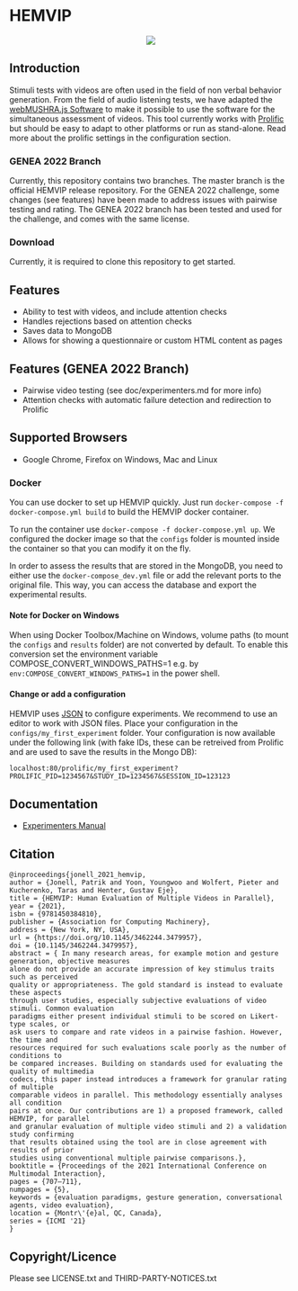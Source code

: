 # HEMVIP
<p align="center">
  <img src="design/images/screenshot.png" />
</p>

## Introduction

Stimuli tests with videos are often used in the field of non verbal behavior generation. From the field of audio listening tests, we have adapted the [webMUSHRA.js Software](https://github.com/audiolabs/webMUSHRA) to make it possible to use the software for the simultaneous assessment of videos.
This tool currently works with [Prolific](https://prolific.co/) but should be easy to adapt to other platforms or run as stand-alone. Read more about the prolific settings in the configuration section.

### GENEA 2022 Branch
Currently, this repository contains two branches. The master branch is the official HEMVIP release repository. For the GENEA 2022 challenge, some changes (see features) have been made to address issues with pairwise testing and rating. The GENEA 2022 branch has been tested and used for the challenge, and comes with the same license. 

### Download

Currently, it is required to clone this repository to get started.

## Features

* Ability to test with videos, and include attention checks
* Handles rejections based on attention checks
* Saves data to MongoDB
* Allows for showing a questionnaire or custom HTML content as pages

## Features (GENEA 2022 Branch)
* Pairwise video testing (see doc/experimenters.md for more info)
* Attention checks with automatic failure detection and redirection to Prolific

## Supported Browsers

 * Google Chrome, Firefox on Windows, Mac and Linux

### Docker

You can use docker to set up HEMVIP quickly. Just run
`docker-compose -f docker-compose.yml build` to build the HEMVIP docker container.

To run the container use `docker-compose -f docker-compose.yml up`. We configured the docker image so that the `configs`  folder is mounted inside the container so that you can modify it on the fly.

In order to assess the results that are stored in the MongoDB, you need to either use the `docker-compose_dev.yml` file or add the relevant ports to the original file.
This way, you can access the database and export the experimental results.

#### Note for Docker on Windows

When using Docker Toolbox/Machine on Windows, volume paths (to mount the `configs` and `results` folder) are not converted by default. To enable this conversion set the environment variable COMPOSE_CONVERT_WINDOWS_PATHS=1 e.g. by `env:COMPOSE_CONVERT_WINDOWS_PATHS=1` in the power shell.

#### Change or add a configuration

HEMVIP uses [JSON](https://en.wikipedia.org/wiki/JSON) to configure experiments. We recommend to use an editor to work with JSON files.
Place your configuration in the `configs/my_first_experiment` folder. Your configuration is now available under the following link (with fake IDs, these can be retreived from Prolific and are used to save the results in the Mongo DB):

`localhost:80/prolific/my_first_experiment?PROLIFIC_PID=1234567&STUDY_ID=1234567&SESSION_ID=123123`

## Documentation

 * [Experimenters Manual](doc/experimenter.md)

## Citation

```
@inproceedings{jonell_2021_hemvip,
author = {Jonell, Patrik and Yoon, Youngwoo and Wolfert, Pieter and Kucherenko, Taras and Henter, Gustav Eje},
title = {HEMVIP: Human Evaluation of Multiple Videos in Parallel},
year = {2021},
isbn = {9781450384810},
publisher = {Association for Computing Machinery},
address = {New York, NY, USA},
url = {https://doi.org/10.1145/3462244.3479957},
doi = {10.1145/3462244.3479957},
abstract = { In many research areas, for example motion and gesture generation, objective measures
alone do not provide an accurate impression of key stimulus traits such as perceived
quality or appropriateness. The gold standard is instead to evaluate these aspects
through user studies, especially subjective evaluations of video stimuli. Common evaluation
paradigms either present individual stimuli to be scored on Likert-type scales, or
ask users to compare and rate videos in a pairwise fashion. However, the time and
resources required for such evaluations scale poorly as the number of conditions to
be compared increases. Building on standards used for evaluating the quality of multimedia
codecs, this paper instead introduces a framework for granular rating of multiple
comparable videos in parallel. This methodology essentially analyses all condition
pairs at once. Our contributions are 1) a proposed framework, called HEMVIP, for parallel
and granular evaluation of multiple video stimuli and 2) a validation study confirming
that results obtained using the tool are in close agreement with results of prior
studies using conventional multiple pairwise comparisons.},
booktitle = {Proceedings of the 2021 International Conference on Multimodal Interaction},
pages = {707–711},
numpages = {5},
keywords = {evaluation paradigms, gesture generation, conversational agents, video evaluation},
location = {Montr\'{e}al, QC, Canada},
series = {ICMI '21}
}
```


## Copyright/Licence
Please see LICENSE.txt and THIRD-PARTY-NOTICES.txt
